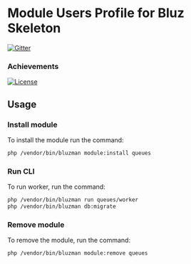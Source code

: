 # Module Users Profile for Bluz Skeleton

[![Gitter](https://badges.gitter.im/Join%20Chat.svg)](https://gitter.im/bluzphp/main)

### Achievements

[![License](https://poser.pugx.org/bluzphp/module-queues/license)](https://packagist.org/packages/bluzphp/module-queues)

Usage
-------------------------
### Install module
To install the module run the command:
  
```bash
php /vendor/bin/bluzman module:install queues
```

### Run CLI
To run worker, run the command:

```bash
php /vendor/bin/bluzman run queues/worker
php /vendor/bin/bluzman db:migrate
```

### Remove module
To remove the module, run the command:
    
```bash
php /vendor/bin/bluzman module:remove queues
```
